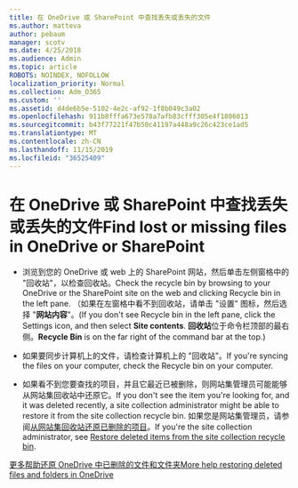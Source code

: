 ```yaml
---
title: 在 OneDrive 或 SharePoint 中查找丢失或丢失的文件
ms.author: matteva
author: pebaum
manager: scotv
ms.date: 4/25/2018
ms.audience: Admin
ms.topic: article
ROBOTS: NOINDEX, NOFOLLOW
localization_priority: Normal
ms.collection: Adm_O365
ms.custom: ''
ms.assetid: d4de6b5e-5102-4e2c-af92-1f8b049c3a02
ms.openlocfilehash: 911b8fffa673e578a7afb83cfff305e4f1806013
ms.sourcegitcommit: b43f77221f47b50c41197a448a9c26c423ce1ad5
ms.translationtype: MT
ms.contentlocale: zh-CN
ms.lasthandoff: 11/15/2019
ms.locfileid: "36525409"
---
```

# <a name="find-lost-or-missing-files-in-onedrive-or-sharepoint"></a><span data-ttu-id="1e364-102">在 OneDrive 或 SharePoint 中查找丢失或丢失的文件</span><span class="sxs-lookup"><span data-stu-id="1e364-102">Find lost or missing files in OneDrive or SharePoint</span></span>

- <span data-ttu-id="1e364-103">浏览到您的 OneDrive 或 web 上的 SharePoint 网站，然后单击左侧窗格中的 "回收站"，以检查回收站。</span><span class="sxs-lookup"><span data-stu-id="1e364-103">Check the recycle bin by browsing to your OneDrive or the SharePoint site on the web and clicking Recycle bin in the left pane.</span></span> <span data-ttu-id="1e364-104">（如果在左窗格中看不到回收站，请单击 "设置" 图标，然后选择 "**网站内容**"。</span><span class="sxs-lookup"><span data-stu-id="1e364-104">(If you don't see Recycle bin in the left pane, click the Settings icon, and then select **Site contents**.</span></span> <span data-ttu-id="1e364-105">**回收站**位于命令栏顶部的最右侧。</span><span class="sxs-lookup"><span data-stu-id="1e364-105">**Recycle Bin** is on the far right of the command bar at the top.)</span></span> 
    
- <span data-ttu-id="1e364-106">如果要同步计算机上的文件，请检查计算机上的 "回收站"。</span><span class="sxs-lookup"><span data-stu-id="1e364-106">If you're syncing the files on your computer, check the Recycle bin on your computer.</span></span> 
    
- <span data-ttu-id="1e364-107">如果看不到您要查找的项目，并且它最近已被删除，则网站集管理员可能能够从网站集回收站中还原它。</span><span class="sxs-lookup"><span data-stu-id="1e364-107">If you don't see the item you're looking for, and it was deleted recently, a site collection administrator might be able to restore it from the site collection recycle bin.</span></span> <span data-ttu-id="1e364-108">如果您是网站集管理员，请参阅[从网站集回收站还原已删除的项目](https://go.microsoft.com/fwlink/?linkid=866439)。</span><span class="sxs-lookup"><span data-stu-id="1e364-108">If you're the site collection administrator, see [Restore deleted items from the site collection recycle bin](https://go.microsoft.com/fwlink/?linkid=866439).</span></span>
    
[<span data-ttu-id="1e364-109">更多帮助还原 OneDrive 中已删除的文件和文件夹</span><span class="sxs-lookup"><span data-stu-id="1e364-109">More help restoring deleted files and folders in OneDrive</span></span>](https://go.microsoft.com/fwlink/?linkid=872872)
  

